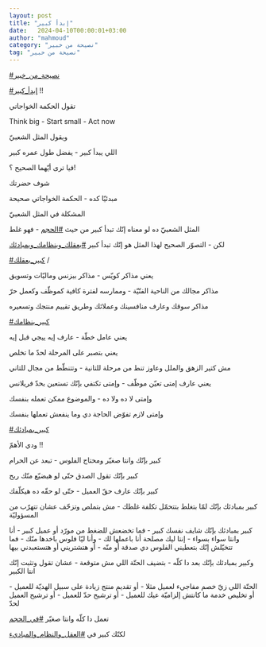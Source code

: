 ```yaml
---
layout: post
title: "إبدأ كبير"
date:   2024-04-10T00:00:01+03:00
author: "mahmoud"
category: "نصيحة من خبير"
tag: "نصيحة من خبير"
---
```



[<u>\#نصيحة\_من\_خبير</u>](https://www.facebook.com/hashtag/%D9%86%D8%B5%D9%8A%D8%AD%D8%A9_%D9%85%D9%86_%D8%AE%D8%A8%D9%8A%D8%B1?__eep__=6&__cft__%5b0%5d=AZXMBziqr0eNppYXvDoWf4qq80fjI93bzp669lhTLrdfFhGAOjrLOENvqUy1oLYTVllR57TwoqJLkzsZYCgMgO1ufKIVYji9cwXQ15Gg0ORbP4Mc3lvMfAE3TWRNuVEUNrqbM1m6OffDo-okZKDFM4hxbAJadCAVDbMKYDi1BoDE6A&__tn__=*NK-R)




[<u>\#إبدأ\_كبير</u>](https://www.facebook.com/hashtag/%D8%A5%D8%A8%D8%AF%D8%A3_%D9%83%D8%A8%D9%8A%D8%B1?__eep__=6&__cft__%5b0%5d=AZXMBziqr0eNppYXvDoWf4qq80fjI93bzp669lhTLrdfFhGAOjrLOENvqUy1oLYTVllR57TwoqJLkzsZYCgMgO1ufKIVYji9cwXQ15Gg0ORbP4Mc3lvMfAE3TWRNuVEUNrqbM1m6OffDo-okZKDFM4hxbAJadCAVDbMKYDi1BoDE6A&__tn__=*NK-R)
!!




تقول الحكمة الخواجاتي

Think big - Start small - Act now




ويقول المثل الشعبيّ

اللي يبدأ كبير - يفضل طول عمره كبير




فيا ترى أيّهما الصحيح ؟!




شوف حضرتك

مبدئيّا كده - الحكمة الخواجاتي صحيحة




المشكلة في المثل الشعبيّ




المثل الشعبيّ ده لو معناه إنّك تبدأ كبير من حيث
[<u>\#الحجم</u>](https://www.facebook.com/hashtag/%D8%A7%D9%84%D8%AD%D8%AC%D9%85?__eep__=6&__cft__%5b0%5d=AZXMBziqr0eNppYXvDoWf4qq80fjI93bzp669lhTLrdfFhGAOjrLOENvqUy1oLYTVllR57TwoqJLkzsZYCgMgO1ufKIVYji9cwXQ15Gg0ORbP4Mc3lvMfAE3TWRNuVEUNrqbM1m6OffDo-okZKDFM4hxbAJadCAVDbMKYDi1BoDE6A&__tn__=*NK-R) -
فهو غلط




لكن - التصوّر الصحيح لهذا المثل هو إنّك تبدأ كبير
[<u>\#بعقلك\_وبنظامك\_وبمبادئك</u>](https://www.facebook.com/hashtag/%D8%A8%D8%B9%D9%82%D9%84%D9%83_%D9%88%D8%A8%D9%86%D8%B8%D8%A7%D9%85%D9%83_%D9%88%D8%A8%D9%85%D8%A8%D8%A7%D8%AF%D8%A6%D9%83?__eep__=6&__cft__%5b0%5d=AZXMBziqr0eNppYXvDoWf4qq80fjI93bzp669lhTLrdfFhGAOjrLOENvqUy1oLYTVllR57TwoqJLkzsZYCgMgO1ufKIVYji9cwXQ15Gg0ORbP4Mc3lvMfAE3TWRNuVEUNrqbM1m6OffDo-okZKDFM4hxbAJadCAVDbMKYDi1BoDE6A&__tn__=*NK-R)




[<u>\#كبير\_بعقلك</u>](https://www.facebook.com/hashtag/%D9%83%D8%A8%D9%8A%D8%B1_%D8%A8%D8%B9%D9%82%D9%84%D9%83?__eep__=6&__cft__%5b0%5d=AZXMBziqr0eNppYXvDoWf4qq80fjI93bzp669lhTLrdfFhGAOjrLOENvqUy1oLYTVllR57TwoqJLkzsZYCgMgO1ufKIVYji9cwXQ15Gg0ORbP4Mc3lvMfAE3TWRNuVEUNrqbM1m6OffDo-okZKDFM4hxbAJadCAVDbMKYDi1BoDE6A&__tn__=*NK-R)
/




يعني مذاكر كويّس - مذاكر بيزنس وماليّات وتسويق

مذاكر مجالك من الناحية الفنّيّة - وممارسه لفترة كافية
كموظّف وكعمل حرّ

مذاكر سوقك وعارف منافسينك وعملائك وطريق تقييم منتجك
وتسعيره




[<u>\#كبير\_بنظامك</u>](https://www.facebook.com/hashtag/%D9%83%D8%A8%D9%8A%D8%B1_%D8%A8%D9%86%D8%B8%D8%A7%D9%85%D9%83?__eep__=6&__cft__%5b0%5d=AZXMBziqr0eNppYXvDoWf4qq80fjI93bzp669lhTLrdfFhGAOjrLOENvqUy1oLYTVllR57TwoqJLkzsZYCgMgO1ufKIVYji9cwXQ15Gg0ORbP4Mc3lvMfAE3TWRNuVEUNrqbM1m6OffDo-okZKDFM4hxbAJadCAVDbMKYDi1BoDE6A&__tn__=*NK-R)




يعني عامل خطّة - عارف إيه ييجي قبل إيه

يعني بتصبر على المرحلة لحدّ ما تخلص

مش كتير الزهق والملل وعاوز تنط من مرحلة للتانية - وتتنطّط
من مجال للتاني




يعني عارف إمتى تعيّن موظّف - وإمتى تكتفي بإنّك تستعين بحدّ
فريلانس

وإمتى لا ده ولا ده - والموضوع ممكن تعمله بنفسك

وإمتى لازم تفوّض الحاجة دي وما ينفعش تعملها بنفسك




[<u>\#كبير\_بمبادئك</u>](https://www.facebook.com/hashtag/%D9%83%D8%A8%D9%8A%D8%B1_%D8%A8%D9%85%D8%A8%D8%A7%D8%AF%D8%A6%D9%83?__eep__=6&__cft__%5b0%5d=AZXMBziqr0eNppYXvDoWf4qq80fjI93bzp669lhTLrdfFhGAOjrLOENvqUy1oLYTVllR57TwoqJLkzsZYCgMgO1ufKIVYji9cwXQ15Gg0ORbP4Mc3lvMfAE3TWRNuVEUNrqbM1m6OffDo-okZKDFM4hxbAJadCAVDbMKYDi1BoDE6A&__tn__=*NK-R)




ودي الأهمّ !!




كبير بإنّك وانتا صغيّر ومحتاج الفلوس - تبعد عن
الحرام

كبير بإنّك تقول الصدق حتّى لو هيضيّع منّك ربح

كبير بإنّك عارف حقّ العميل - حتّى لو حقّه ده هيكلّفك




كبير بمبادئك بإنّك لمّا بتغلط بتتحمّل تكلفة غلطك - مش بتملص
وتزحّف عشان تتهرّب من المسؤوليّة




كبير بمبادئك بإنّك شايف نفسك كبير - فما تخضعش للضغط من
مورّد أو عميل كبير - أنا وانتا سواء بسواء - إنتا ليك مصلحة أنا باعملها
لك - وأنا ليّا فلوس باخدها منّك - فما تتخيّلش إنّك بتعطيني الفلوس دي صدقة أو
منّه - أو هتشتريني أو هتستعبدني بيها




وكبير بمبادئك بإنّك بعد دا كلّه - بتضيف الحتّة اللي مش
متوقعة - عشان تقول وتثبت إنّك انتا الكبير

الحتّة اللي زيّ خصم مفاجيء لعميل مثلا - أو تقديم منتج
زيادة على سبيل الهديّة للعميل - أو تخليص خدمة ما كانتش إلزاميّة عيك
للعميل - أو ترشيح حدّ للعميل - أو ترشيح العميل لحدّ




تعمل دا كلّه وانتا صغيّر
[<u>\#في\_الحجم</u>](https://www.facebook.com/hashtag/%D9%81%D9%8A_%D8%A7%D9%84%D8%AD%D8%AC%D9%85?__eep__=6&__cft__%5b0%5d=AZXMBziqr0eNppYXvDoWf4qq80fjI93bzp669lhTLrdfFhGAOjrLOENvqUy1oLYTVllR57TwoqJLkzsZYCgMgO1ufKIVYji9cwXQ15Gg0ORbP4Mc3lvMfAE3TWRNuVEUNrqbM1m6OffDo-okZKDFM4hxbAJadCAVDbMKYDi1BoDE6A&__tn__=*NK-R)

لكنّك كبير في
[<u>\#العقل\_والنظام\_والمباديء</u>](https://www.facebook.com/hashtag/%D8%A7%D9%84%D8%B9%D9%82%D9%84_%D9%88%D8%A7%D9%84%D9%86%D8%B8%D8%A7%D9%85_%D9%88%D8%A7%D9%84%D9%85%D8%A8%D8%A7%D8%AF%D9%8A%D8%A1?__eep__=6&__cft__%5b0%5d=AZXMBziqr0eNppYXvDoWf4qq80fjI93bzp669lhTLrdfFhGAOjrLOENvqUy1oLYTVllR57TwoqJLkzsZYCgMgO1ufKIVYji9cwXQ15Gg0ORbP4Mc3lvMfAE3TWRNuVEUNrqbM1m6OffDo-okZKDFM4hxbAJadCAVDbMKYDi1BoDE6A&__tn__=*NK-R)
